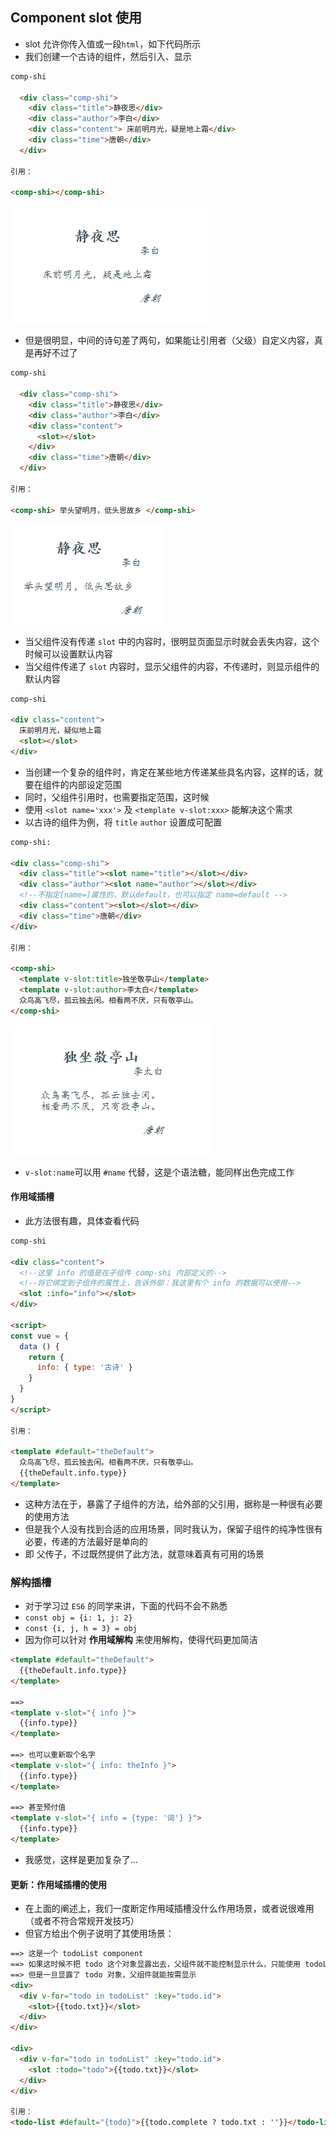 ## Component slot 使用

* slot 允许你传入值或一段`html`，如下代码所示
* 我们创建一个古诗的组件，然后引入、显示

```html
comp-shi

  <div class="comp-shi">
    <div class="title">静夜思</div>
    <div class="author">李白</div>
    <div class="content"> 床前明月光，疑是地上霜</div>
    <div class="time">唐朝</div>
  </div>
  
引用：  

<comp-shi></comp-shi>
```

![img](../assets/comp-slot-1.png)

* 但是很明显，中间的诗句差了两句，如果能让引用者（父级）自定义内容，真是再好不过了

```html
comp-shi

  <div class="comp-shi">
    <div class="title">静夜思</div>
    <div class="author">李白</div>
    <div class="content">
      <slot></slot>
    </div>
    <div class="time">唐朝</div>
  </div>

引用：

<comp-shi> 举头望明月，低头思故乡 </comp-shi>
```

![img](../assets/comp-slot-2.png)

* 当父组件没有传递 `slot` 中的内容时，很明显页面显示时就会丢失内容，这个时候可以设置默认内容
* 当父组件传递了 `slot` 内容时，显示父组件的内容，不传递时，则显示组件的默认内容

```html
comp-shi

<div class="content">
  床前明月光，疑似地上霜
  <slot></slot>
</div>
```

* 当创建一个复杂的组件时，肯定在某些地方传递某些具名内容，这样的话，就要在组件的内部设定范围
* 同时，父组件引用时，也需要指定范围，这时候
* 使用 `<slot name='xxx'>` 及 `<template v-slot:xxx>` 能解决这个需求
* 以古诗的组件为例，将 `title` `author` 设置成可配置

```html
comp-shi:

<div class="comp-shi">
  <div class="title"><slot name="title"></slot></div>
  <div class="author"><slot name="author"></slot></div>
  <!--不指定[name=]属性的，默认default，也可以指定 name=default -->
  <div class="content"><slot></slot></div>
  <div class="time">唐朝</div>
</div>

引用：

<comp-shi>
  <template v-slot:title>独坐敬亭山</template>
  <template v-slot:author>李太白</template>
  众鸟高飞尽，孤云独去闲。相看两不厌，只有敬亭山。
</comp-shi>
```

![img](../assets/comp-slot-3.png)


* `v-slot:name`可以用 `#name` 代替，这是个语法糖，能同样出色完成工作 

#### 作用域插槽

* 此方法很有趣，具体查看代码

```html
comp-shi

<div class="content">
  <!--这里 info 的值是在子组件 comp-shi 内部定义的-->
  <!--将它绑定到子组件的属性上，告诉外部：我这里有个 info 的数据可以使用-->
  <slot :info="info"></slot>
</div>

<script>
const vue = {
  data () {
    return {
      info: { type: '古诗' }
    }
  }
}
</script>

引用：

<template #default="theDefault">
  众鸟高飞尽，孤云独去闲。相看两不厌，只有敬亭山。
  {{theDefault.info.type}}
</template>

```

* 这种方法在于，暴露了子组件的方法，给外部的父引用，据称是一种很有必要的使用方法
* 但是我个人没有找到合适的应用场景，同时我认为，保留子组件的纯净性很有必要，传递的方法最好是单向的
* 即 父传子，不过既然提供了此方法，就意味着真有可用的场景 

### 解构插槽

* 对于学习过 `ES6` 的同学来讲，下面的代码不会不熟悉
* `const obj = {i: 1, j: 2}`
* `const {i, j, h = 3} = obj`
* 因为你可以针对 **作用域解构** 来使用解构，使得代码更加简洁

```html
<template #default="theDefault">
  {{theDefault.info.type}}
</template>

==>
<template v-slot="{ info }">
  {{info.type}}
</template>

==> 也可以重新取个名字
<template v-slot="{ info: theInfo }">
  {{info.type}}
</template>

==> 甚至预付值
<template v-slot="{ info = {type: '词'} }">
  {{info.type}}
</template>
```

* 我感觉，这样是更加复杂了...


#### 更新：作用域插槽的使用

* 在上面的阐述上，我们一度断定作用域插槽没什么作用场景，或者说很难用（或者不符合常规开发技巧）
* 但官方给出个例子说明了其使用场景：

```html
==> 这是一个 todoList component
==> 如果这时候不把 todo 这个对象显露出去，父组件就不能控制显示什么，只能使用 todoList 中默认显示的内容 todo.txt
==> 但是一旦显露了 todo 对象，父组件就能按需显示
<div>
  <div v-for="todo in todoList" :key="todo.id">
    <slot>{{todo.txt}}</slot>
  </div>
</div>

<div>
  <div v-for="todo in todoList" :key="todo.id">
    <slot :todo="todo">{{todo.txt}}</slot>
  </div>
</div>

引用：
<todo-list #default="{todo}">{{todo.complete ? todo.txt : ''}}</todo-list>

```
